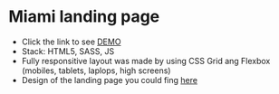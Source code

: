 # Miami landing page
- Click the link to see [DEMO](https://vladyslav-harkusha.github.io/Miami_landing-page/)
- Stack: HTML5, SASS, JS
- Fully responsitive layout was made by using CSS Grid ang Flexbox (mobiles, tablets, laplops, high screens)
- Design of the landing page you could fing [here](https://www.figma.com/file/nHz8bflIwJaWP3P99vKTH5/miami_home_new)
